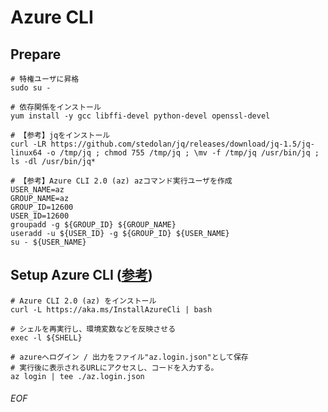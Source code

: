 # Azure CLI

## Prepare

    # 特権ユーザに昇格
    sudo su -
    
    # 依存関係をインストール
    yum install -y gcc libffi-devel python-devel openssl-devel
    
    # 【参考】jqをインストール
    curl -LR https://github.com/stedolan/jq/releases/download/jq-1.5/jq-linux64 -o /tmp/jq ; chmod 755 /tmp/jq ; \mv -f /tmp/jq /usr/bin/jq ; ls -dl /usr/bin/jq*
    
    # 【参考】Azure CLI 2.0 (az) azコマンド実行ユーザを作成
    USER_NAME=az
    GROUP_NAME=az
    GROUP_ID=12600
    USER_ID=12600
    groupadd -g ${GROUP_ID} ${GROUP_NAME}
    useradd -u ${USER_ID} -g ${GROUP_ID} ${USER_NAME}
    su - ${USER_NAME}


## Setup Azure CLI ([参考](https://docs.microsoft.com/ja-jp/cli/azure/install-azure-cli))

    # Azure CLI 2.0 (az) をインストール
    curl -L https://aka.ms/InstallAzureCli | bash
    
    # シェルを再実行し、環境変数などを反映させる
    exec -l ${SHELL}
    
    # azureへログイン / 出力をファイル"az.login.json"として保存
    # 実行後に表示されるURLにアクセスし、コードを入力する。
    az login | tee ./az.login.json
    
    





###### EOF
